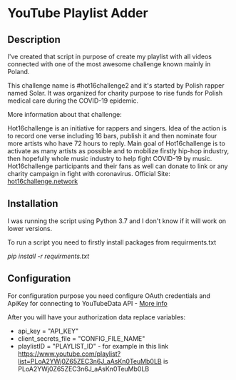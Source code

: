<h1>YouTube Playlist Adder</h1>

<h2>Description</h2>

I've created that script in purpose of create my playlist with all videos connected with one of the most awesome challenge known mainly in Poland.

This challenge name is #hot16challenge2 and it's started by Polish rapper named Solar. It was organized for charity purpose to rise funds for Polish medical care during the COVID-19 epidemic.

More information about that challenge:

Hot16challenge is an initiative for rappers and singers. Idea of the action is to record one verse including 16 bars, publish it and then nominate four more artists who have 72 hours to reply. Main goal of Hot16challenge is to activate as many artists as possible and to mobilize firstly hip-hop industry, then hopefully whole music industry to help fight COVID-19 by music.
Hot16challenge participants and their fans as well can donate to link or any charity campaign in fight with coronavirus. Official Site: <a href="hot16challenge.network">hot16challenge.network</a>


<h2>Installation</h2>

I was running the script using Python 3.7 and I don't know if it will work on lower versions.

To run a script you need to firstly install packages from requirments.txt 

<i>pip install -r requirments.txt</i>

<h2>Configuration</h2>

For configuration purpose you need configure OAuth credentials and ApiKey for connecting to YouTubeData API - <a href="https://developers.google.com/youtube/v3/quickstart/python">More info</a>

After you will have your authorization data replace variables:

- api_key = "API_KEY"
- client_secrets_file = "CONFIG_FILE_NAME"
- playlistID = "PLAYLIST_ID" - for example in this link https://www.youtube.com/playlist?list=PLoA2YWj0Z65ZEC3n6J_aAsKn0TeuMb0LB is PLoA2YWj0Z65ZEC3n6J_aAsKn0TeuMb0LB
